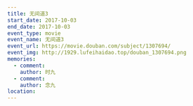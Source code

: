 ```yaml
---
title: 无间道3
start_date: 2017-10-03
end_date: 2017-10-03
event_type: movie
event_name: 无间道3
event_url: https://movie.douban.com/subject/1307694/
event_img: http://1929.lufeihaidao.top/douban_1307694.png
memories:
  - comment: 
    author: 时九
  - comment: 
    author: 念九
location: 
---
```

